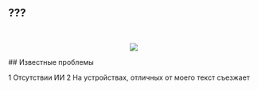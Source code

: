 ## ??? 

<br/>
<p align="center">
  <img src="/../master/gif.gif"/>
</p>
## Известные проблемы

1 Отсутствии ИИ
2 На устройствах, отличных от моего текст съезжает
